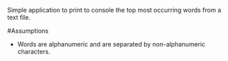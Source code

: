 Simple application to print to console the top most occurring words from a text file.

#Assumptions
* Words are alphanumeric and are separated by non-alphanumeric characters. 
